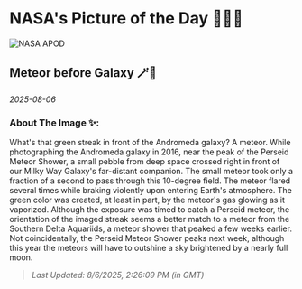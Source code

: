 
# NASA's Picture of the Day 🧑‍🚀💫

  ![NASA APOD](https://apod.nasa.gov/apod/image/2508/MeteorM31_hemmerich_1948.jpg)
  
  ## Meteor before Galaxy 🪄🌌
  
  _2025-08-06_
  
  ### About The Image ✨: 
  
  What's that green streak in front of the Andromeda galaxy? A meteor. While photographing the Andromeda galaxy in 2016, near the peak of the Perseid Meteor Shower, a small pebble from deep space crossed right in front of our Milky Way Galaxy's far-distant companion. The small meteor took only a fraction of a second to pass through this 10-degree field.  The meteor flared several times while braking violently upon entering Earth's atmosphere.  The green color was created, at least in part, by the meteor's gas glowing as it vaporized. Although the exposure was timed to catch a Perseid meteor, the orientation of the imaged streak seems a better match to a meteor from the Southern Delta Aquariids, a meteor shower that peaked a few weeks earlier.  Not coincidentally, the Perseid Meteor Shower peaks next week, although this year the meteors will have to outshine a sky brightened by a nearly full moon.
  
  
  
  > _Last Updated: 8/6/2025, 2:26:09 PM (in GMT)_
  